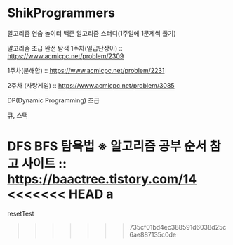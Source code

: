 # ShikProgrammers
알고리즘 연습 놀이터
백준 알고리즘 스터디(1주일에 1문제씩 풀기)

알고리즘 초급
완전 탐색
1주차(일곱난장이) :: https://www.acmicpc.net/problem/2309

1주차(분해합) :: https://www.acmicpc.net/problem/2231

2주차 (사탕게임) :: https://www.acmicpc.net/problem/3085

DP(Dynamic Programming) 초급

큐, 스택

DFS
BFS
탐욕법
※ 알고리즘 공부 순서 참고 사이트 :: https://baactree.tistory.com/14
<<<<<<< HEAD
a
=======
resetTest
>>>>>>> 735cf01bd4ec388591d6038d25c6ae887135c0de
